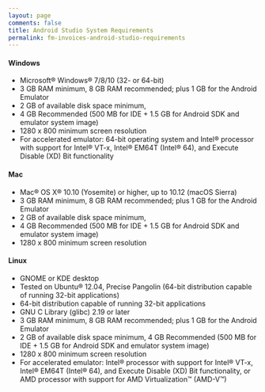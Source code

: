 ```yaml
---
layout: page
comments: false
title: Android Studio System Requirements
permalink: fm-invoices-android-studio-requirements
---
```


#### Windows
* Microsoft® Windows® 7/8/10 (32- or 64-bit)
* 3 GB RAM minimum, 8 GB RAM recommended; plus 1 GB for the Android Emulator
* 2 GB of available disk space minimum,
* 4 GB Recommended (500 MB for IDE + 1.5 GB for Android SDK and emulator system image)
* 1280 x 800 minimum screen resolution
* For accelerated emulator: 64-bit operating system and Intel® processor with support for Intel® VT-x, Intel® EM64T (Intel® 64), and Execute Disable (XD) Bit functionality

#### Mac

* Mac® OS X® 10.10 (Yosemite) or higher, up to 10.12 (macOS Sierra)
* 3 GB RAM minimum, 8 GB RAM recommended; plus 1 GB for the Android Emulator
* 2 GB of available disk space minimum,
* 4 GB Recommended (500 MB for IDE + 1.5 GB for Android SDK and emulator system image)
* 1280 x 800 minimum screen resolution

#### Linux
* GNOME or KDE desktop
* Tested on Ubuntu® 12.04, Precise Pangolin (64-bit distribution capable of running 32-bit applications)
* 64-bit distribution capable of running 32-bit applications
* GNU C Library (glibc) 2.19 or later
* 3 GB RAM minimum, 8 GB RAM recommended; plus 1 GB for the Android Emulator
* 2 GB of available disk space minimum, 4 GB Recommended (500 MB for IDE + 1.5 GB for Android SDK and emulator system image)
* 1280 x 800 minimum screen resolution
* For accelerated emulator: Intel® processor with support for Intel® VT-x, Intel® EM64T (Intel® 64), and Execute Disable (XD) Bit functionality, or AMD processor with support for AMD Virtualization™ (AMD-V™)